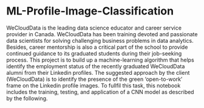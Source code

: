 # ML-Profile-Image-Classification



WeCloudData is the leading data science educator and career service provider in Canada. WeCloudData has been training devoted and passionate data scientists for solving challenging business problems in data analytics. Besides, career mentorship is also a critical part of the school to provide continued guidance to its graduated students during their job-seeking process. This project is to build up a machine-learning algorithm that helps identify the employment status of the recently graduated WeCloudData alumni from their Linkedin profiles. The suggested approach by the client (WeCloudData) is to identify the presence of the green ‘open-to-work’ frame on the Linkedin profile images. To fullfil this task, this notebook includes the training, testing, and application of a CNN model as described by the following.
